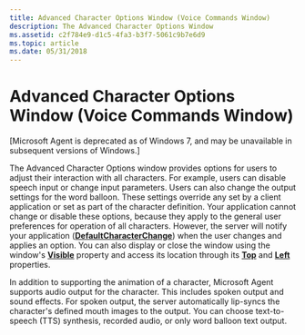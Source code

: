 ```yaml
---
title: Advanced Character Options Window (Voice Commands Window)
description: The Advanced Character Options Window
ms.assetid: c2f784e9-d1c5-4fa3-b3f7-5061c9b7e6d9
ms.topic: article
ms.date: 05/31/2018
---
```


# Advanced Character Options Window (Voice Commands Window)

\[Microsoft Agent is deprecated as of Windows 7, and may be unavailable in subsequent versions of Windows.\]

The Advanced Character Options window provides options for users to adjust their interaction with all characters. For example, users can disable speech input or change input parameters. Users can also change the output settings for the word balloon. These settings override any set by a client application or set as part of the character definition. Your application cannot change or disable these options, because they apply to the general user preferences for operation of all characters. However, the server will notify your application ([**DefaultCharacterChange**](defaultcharacterchange-event.md)) when the user changes and applies an option. You can also display or close the window using the window's [**Visible**](visible-property.md) property and access its location through its [**Top**](top-property.md) and [**Left**](left-property.md) properties.

In addition to supporting the animation of a character, Microsoft Agent supports audio output for the character. This includes spoken output and sound effects. For spoken output, the server automatically lip-syncs the character's defined mouth images to the output. You can choose text-to-speech (TTS) synthesis, recorded audio, or only word balloon text output.

 

 




